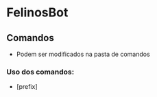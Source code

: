 # FelinosBot


## Comandos

* Podem ser modificados na pasta de comandos
### Uso dos comandos:

* [prefix]<commandfilename>
